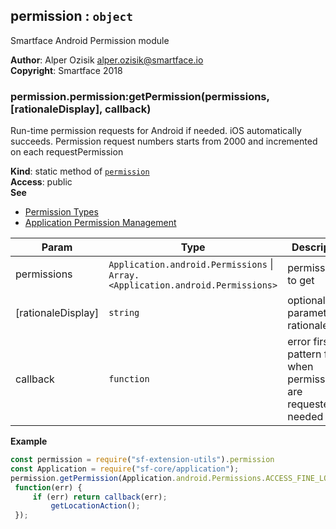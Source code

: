 <a name="module_permission"></a>

## permission : <code>object</code>
Smartface Android Permission module

**Author**: Alper Ozisik <alper.ozisik@smartface.io>  
**Copyright**: Smartface 2018  
<a name="module_permission.permission_getPermission"></a>

### permission.permission:getPermission(permissions, [rationaleDisplay], callback)
Run-time permission requests for Android if needed. iOS automatically succeeds.
Permission request numbers starts from 2000 and incremented on each requestPermission

**Kind**: static method of [<code>permission</code>](#module_permission)  
**Access**: public  
**See**

- [Permission Types](http://ref.smartface.io/#!/api/Application.android.Permissions)
- [Application Permission Management](https://developer.smartface.io/docs/application-permission-management)


| Param | Type | Description |
| --- | --- | --- |
| permissions | <code>Application.android.Permissions</code> \| <code>Array.&lt;Application.android.Permissions&gt;</code> | permission(s) to get |
| [rationaleDisplay] | <code>string</code> | optional parameter for rationale text |
| callback | <code>function</code> | error first pattern fired when permissions are requested if needed |

**Example**  
```js
const permission = require("sf-extension-utils").permission
const Application = require("sf-core/application");
permission.getPermission(Application.android.Permissions.ACCESS_FINE_LOCATION,
 function(err) {
     if (err) return callback(err);
         getLocationAction();
 });
```
